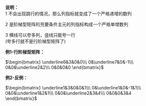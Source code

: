 **说明：**  
1 不会出现跳行的情况，那么列指标就变成了一个严格递增的数列  
  
2 是阶梯型矩阵的充要条件主元的列指标构成一个严格单增数列  
  
3 横线可以夸多列，竖线只能夸一行  
(夸多行就不是行阶梯型矩阵了)  
  
**例1-行阶梯型矩阵：**  
  
 $\begin{bmatrix}  
\underline6&3&0&0\\\  
0&\underline7&0&-1\\\  
0&0&\underline2&2\\\  
0&0&0&0  
\end{bmatrix}$   
  
  
  
**例2-反例：**  
  
 $\begin{bmatrix}  
\underline1&3&0&0&1\\\  
0&\underline1&0&-1&1\\\  
0&0&\underline1&2&1\\\  
0&0&\underline2&3&4\\\  
0&0&0&3&4  
\end{bmatrix}$   
